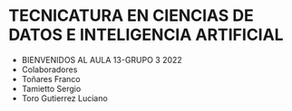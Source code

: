# TECNICATURA EN CIENCIAS DE DATOS E INTELIGENCIA ARTIFICIAL
* BIENVENIDOS AL AULA 13-GRUPO 3 2022  
* Colaboradores  
* Toñares Franco  
* Tamietto Sergio  
* Toro Gutierrez Luciano

